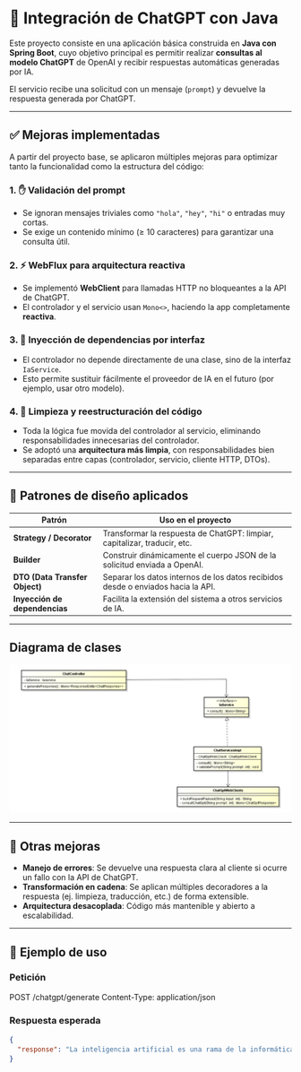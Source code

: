 # 🧠 Integración de ChatGPT con Java

Este proyecto consiste en una aplicación básica construida en **Java con Spring Boot**, cuyo objetivo principal es permitir realizar **consultas al modelo ChatGPT** de OpenAI y recibir respuestas automáticas generadas por IA.

El servicio recibe una solicitud con un mensaje (`prompt`) y devuelve la respuesta generada por ChatGPT.

---

## ✅ Mejoras implementadas

A partir del proyecto base, se aplicaron múltiples mejoras para optimizar tanto la funcionalidad como la estructura del código:

### 1. ✋ Validación del prompt

- Se ignoran mensajes triviales como `"hola"`, `"hey"`, `"hi"` o entradas muy cortas.
- Se exige un contenido mínimo (≥ 10 caracteres) para garantizar una consulta útil.

### 2. ⚡ WebFlux para arquitectura reactiva

- Se implementó **WebClient** para llamadas HTTP no bloqueantes a la API de ChatGPT.
- El controlador y el servicio usan `Mono<>`, haciendo la app completamente **reactiva**.

### 3. 💉 Inyección de dependencias por interfaz

- El controlador no depende directamente de una clase, sino de la interfaz `IaService`.
- Esto permite sustituir fácilmente el proveedor de IA en el futuro (por ejemplo, usar otro modelo).

### 4. 🧹 Limpieza y reestructuración del código

- Toda la lógica fue movida del controlador al servicio, eliminando responsabilidades innecesarias del controlador.
- Se adoptó una **arquitectura más limpia**, con responsabilidades bien separadas entre capas (controlador, servicio, cliente HTTP, DTOs).

---

## 🧱 Patrones de diseño aplicados

| Patrón                  | Uso en el proyecto                                                                 |
|-------------------------|-------------------------------------------------------------------------------------|
| **Strategy / Decorator** | Transformar la respuesta de ChatGPT: limpiar, capitalizar, traducir, etc.         |
| **Builder**             | Construir dinámicamente el cuerpo JSON de la solicitud enviada a OpenAI.          |
| **DTO (Data Transfer Object)** | Separar los datos internos de los datos recibidos desde o enviados hacia la API. |
| **Inyección de dependencias** | Facilita la extensión del sistema a otros servicios de IA.                         |

---

## Diagrama de clases

![img.png](src/main/resources/img.png)


---

## 🔧 Otras mejoras

- **Manejo de errores**: Se devuelve una respuesta clara al cliente si ocurre un fallo con la API de ChatGPT.
- **Transformación en cadena**: Se aplican múltiples decoradores a la respuesta (ej. limpieza, traducción, etc.) de forma extensible.
- **Arquitectura desacoplada**: Código más mantenible y abierto a escalabilidad.

---

## 💬 Ejemplo de uso

### Petición

POST /chatgpt/generate
Content-Type: application/json

### Respuesta esperada

```json
{
  "response": "La inteligencia artificial es una rama de la informática que se centra en la creación de sistemas capaces de realizar tareas que normalmente requieren inteligencia humana..."
}

```